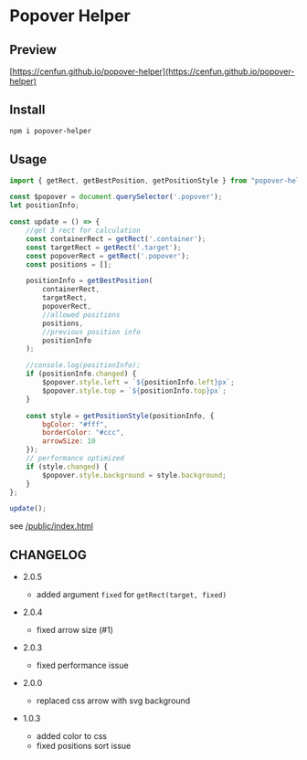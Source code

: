 # Popover Helper
## Preview
[https://cenfun.github.io/popover-helper](https://cenfun.github.io/popover-helper)

## Install
```sh
npm i popover-helper
```

## Usage
```js
import { getRect, getBestPosition, getPositionStyle } from "popover-helper";

const $popover = document.querySelector('.popover');
let positionInfo;

const update = () => {
    //get 3 rect for calculation
    const containerRect = getRect('.container');
    const targetRect = getRect('.target');
    const popoverRect = getRect('.popover');
    const positions = [];

    positionInfo = getBestPosition(
        containerRect,
        targetRect,
        popoverRect,
        //allowed positions
        positions,
        //previous position info
        positionInfo
    );

    //console.log(positionInfo);
    if (positionInfo.changed) {
        $popover.style.left = `${positionInfo.left}px`;
        $popover.style.top = `${positionInfo.top}px`;
    }

    const style = getPositionStyle(positionInfo, {
        bgColor: "#fff",
        borderColor: "#ccc",
        arrowSize: 10
    });
    // performance optimized
    if (style.changed) {
        $popover.style.background = style.background;
    }
};

update();

```
see [/public/index.html](/public/index.html)

## CHANGELOG

- 2.0.5
    - added argument `fixed` for `getRect(target, fixed)`

- 2.0.4
    - fixed arrow size (#1)

- 2.0.3
    - fixed performance issue

- 2.0.0
    - replaced css arrow with svg background

- 1.0.3
    - added color to css
    - fixed positions sort issue